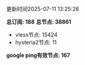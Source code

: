 更新时间2025-07-11 13:25:26

**总订阅: 188**
**总节点: 38861**
- vless节点: 15424
- hysteria2节点: 11

**google ping有效节点: 167**
